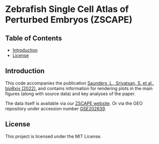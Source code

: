 # Zebrafish Single Cell Atlas of Perturbed Embryos (ZSCAPE)

## Table of Contents

- [Introduction](#introduction)
- [License](#license)

## Introduction

This code accompanies the publication [Saunders, L., Srivatsan, S. et al., bioRxiv (2022).](https://doi.org/10.1101/2022.08.04.502764) and contains information for rendering plots in the main figures (along with source data) and key analyses of the paper. 

The data itself is available via our [ZSCAPE website](https://zscape_site.url.temp). Or via the GEO repository under accession number [GSE202639](https://www.ncbi.nlm.nih.gov/geo/query/acc.cgi?acc=GSE202639).

## License

This project is licensed under the MIT License.

